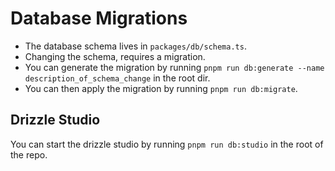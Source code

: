 # Database Migrations

- The database schema lives in `packages/db/schema.ts`.
- Changing the schema, requires a migration.
- You can generate the migration by running `pnpm run db:generate --name description_of_schema_change` in the root dir.
- You can then apply the migration by running `pnpm run db:migrate`.

## Drizzle Studio

You can start the drizzle studio by running `pnpm run db:studio` in the root of the repo.
